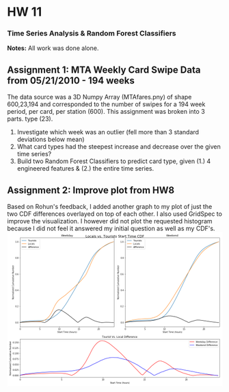 # HW 11
### Time Series Analysis & Random Forest Classifiers

**Notes:** All work was done alone.

## Assignment 1: MTA Weekly Card Swipe Data from 05/21/2010 - 194 weeks
The data source was a 3D Numpy Array (MTAfares.pny) of shape 600,23,194 and corresponded to the number of swipes for a 194 week period, per card, per station (600). This assignment was broken into 3 parts. type (23).
1. Investigate which week was an outlier (fell more than 3 standard deviations below mean)
2. What card types had the steepest increase and decrease over the given time series?
3. Build two Random Forest Classifiers to predict card type, given (1.) 4 engineered features & (2.) the entire time series.

## Assignment 2: Improve plot from HW8
Based on Rohun's feedback, I added another graph to my plot of just the two CDF differences overlayed on top of each other. I also used GridSpec to improve the visualization. I however did not plot the requested histogram because I did not feel it answered my initial question as well as my CDF's. 
![main plot](Revised_Locals_vs_Tourists_Start_time.png)
